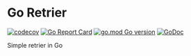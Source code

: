 # Go Retrier

[![codecov](https://codecov.io/gh/TonyPath/retrier/branch/master/graph/badge.svg?token=MNSBQIUJBK)](https://codecov.io/gh/TonyPath/retrier)
[![Go Report Card](https://goreportcard.com/badge/github.com/TonyPath/helloworld)](https://goreportcard.com/report/github.com/TonyPath/helloworld)
[![go.mod Go version](https://img.shields.io/github/go-mod/go-version/TonyPath/retrier)](https://github.com/TonyPath/retrier)
[![GoDoc](https://godoc.org/github.com/TonyPath/retrier?status.svg)](https://godoc.org/github.com/TonyPath/retrier)

Simple retrier in Go